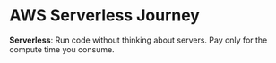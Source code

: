 # AWS Serverless Journey
**Serverless**: Run code without thinking about servers. Pay only for the compute time you consume.
